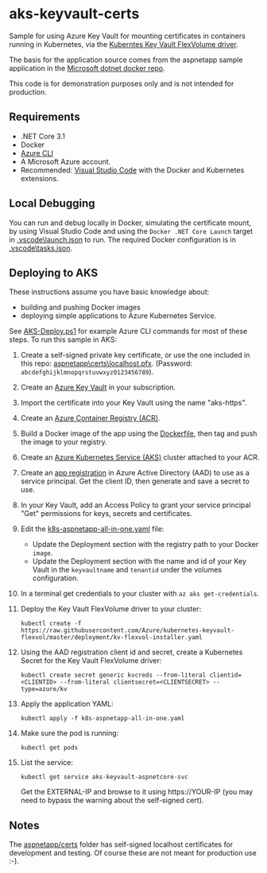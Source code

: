 # aks-keyvault-certs

Sample for using Azure Key Vault for mounting certificates in containers running
in Kubernetes, via the
[Kuberntes Key Vault FlexVolume driver](https://github.com/Azure/kubernetes-keyvault-flexvol).

The basis for the application source comes from the aspnetapp sample application in the
[Microsoft dotnet docker repo](https://github.com/dotnet/dotnet-docker).

This code is for demonstration purposes only and is not intended for production.

## Requirements

- .NET Core 3.1
- Docker
- [Azure CLI](https://docs.microsoft.com/en-us/cli/azure/install-azure-cli?view=azure-cli-latest)
- A Microsoft Azure account.
- Recommended: [Visual Studio Code](https://code.visualstudio.com/)
  with the Docker and Kubernetes extensions.

## Local Debugging

You can run and debug locally in Docker, simulating the certificate mount, by using
Visual Studio Code and using the `Docker .NET Core Launch` target in
[.vscode\launch.json](.vscode\launch.json) to run. The required Docker configuration
is in [.vscode\tasks.json](.vscode\tasks.json).

## Deploying to AKS

These instructions assume you have basic knowledge about:

- building and pushing Docker images
- deploying simple applications to Azure Kubernetes Service.

See [AKS-Deploy.ps1](AKS-Deploy.ps1) for example Azure CLI commands
for most of these steps. To run this sample in AKS:

1. Create a self-signed private key certificate, or use the one included in this repo:
   [aspnetapp\certs\localhost.pfx](aspnetapp\certs\localhost.pfx).
   (Password: `abcdefghijklmnopqrstuvwxyz0123456789`).

2. Create an [Azure Key Vault](https://azure.microsoft.com/en-us/services/key-vault/)
   in your subscription.

3. Import the certificate into your Key Vault using the name "aks-https".

4. Create an [Azure Container Registry (ACR)](https://azure.microsoft.com/en-us/services/container-registry/).

5. Build a Docker image of the app using the [Dockerfile](Dockerfile),
   then tag and push the image to your registry.

6. Create an [Azure Kubernetes Service (AKS)](https://azure.microsoft.com/en-us/services/kubernetes-service/)
   cluster attached to your ACR.

7. Create an [app registration](https://docs.microsoft.com/en-us/azure/active-directory/develop/quickstart-register-app)
   in Azure Active Directory (AAD) to use as a service principal. Get the client ID,
   then generate and save a secret to use.

8. In your Key Vault, add an Access Policy to grant your service principal "Get"
   permissions for keys, secrets and certificates.

9. Edit the [k8s-aspnetapp-all-in-one.yaml](k8s-aspnetapp-all-in-one.yaml) file:
   - Update the Deployment section with the registry path to your Docker `image`.
   - Update the Deployment section with the name and id of your Key Vault in the
     `keyvaultname` and `tenantid` under the volumes configuration.

10. In a terminal get credentials to your cluster with `az aks get-credentials`.

11. Deploy the Key Vault FlexVolume driver to your cluster:

    `kubectl create -f https://raw.githubusercontent.com/Azure/kubernetes-keyvault-flexvol/master/deployment/kv-flexvol-installer.yaml`

12. Using the AAD registration client id and secret, create a Kubernetes Secret for the
    Key Vault FlexVolume driver:

    `kubectl create secret generic kvcreds --from-literal clientid=<CLIENTID> --from-literal clientsecret=<CLIENTSECRET> --type=azure/kv`

13. Apply the application YAML:

    `kubectl apply -f k8s-aspnetapp-all-in-one.yaml`

14. Make sure the pod is running:

    `kubectl get pods`

15. List the service:

    `kubectl get service aks-keyvault-aspnetcore-svc`

    Get the EXTERNAL-IP and browse to it using https://YOUR-IP
    (you may need to bypass the warning about the self-signed cert).

## Notes

The [aspnetapp/certs](aspnetapp/certs) folder has self-signed localhost certificates for
development and testing. Of course these are not meant for production use :-).

